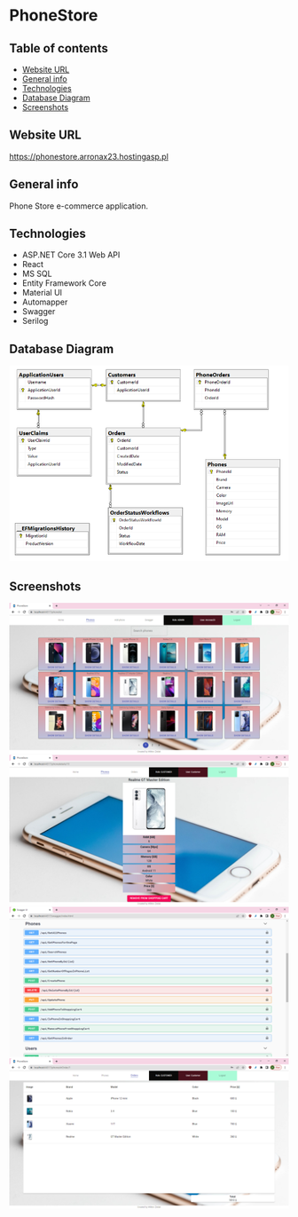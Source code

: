 # PhoneStore

## Table of contents

- [Website URL](#website-url)
- [General info](#general-info)
- [Technologies](#technologies)
- [Database Diagram](#database-diagram)
- [Screenshots](#screenshots)

## Website URL

https://phonestore.arronax23.hostingasp.pl

## General info

Phone Store e-commerce application.

## Technologies

- ASP.NET Core 3.1 Web API
- React
- MS SQL
- Entity Framework Core
- Material UI
- Automapper
- Swagger
- Serilog

## Database Diagram

![ER Diagram](./img-README/ER_Diagram.png)

## Screenshots

![Phone List Screenshot](./img-README/PhoneList.png)
![Phone List Screenshot](./img-README/PhoneCustomer.png)
![Phone List Screenshot](./img-README/Swagger.png)
![Phone List Screenshot](./img-README/Order.png)
